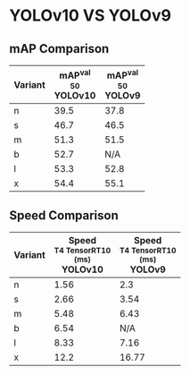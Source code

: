 ---
---
# YOLOv10 VS YOLOv9

## mAP Comparison

| **Variant** | <center><span style='width: 400px;'>**mAP<sup>val<br>50**<br>**YOLOv10**</span></center> | <center><span style='width: 400px;'>**mAP<sup>val<br>50**<br>**YOLOv9**</span></center> |
|----|----------------------------------|------------------------------------|
| n | 39.5 | 37.8 |
| s | 46.7 | 46.5 |
| m | 51.3 | 51.5 |
| b | 52.7 | N/A |
| l | 53.3 | 52.8 |
| x | 54.4 | 55.1 |

## Speed Comparison

| **Variant** | <center><span style='width: 200px;'>**Speed**<br><sup>T4 TensorRT10<br>(ms)</sup><br>**YOLOv10**</span></center> | <center><span style='width: 200px;'>**Speed**<br><sup>T4 TensorRT10<br>(ms)</sup><br>**YOLOv9**</span></center> |
|---------|-----------------------|-----------------------|
| n | 1.56 | 2.3 |
| s | 2.66 | 3.54 |
| m | 5.48 | 6.43 |
| b | 6.54 | N/A |
| l | 8.33 | 7.16 |
| x | 12.2 | 16.77 |
